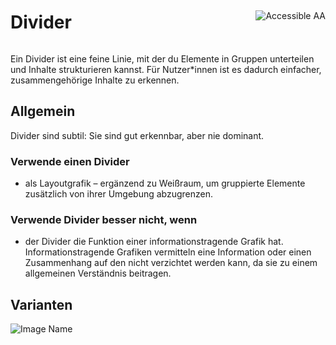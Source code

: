<div style="display: inline-flex; align-items: center; justify-content: space-between; width: 100%;">
    <h1>Divider</h1>
    <img src="assets/aa.png" alt="Accessible AA" />
</div>

Ein Divider ist eine feine Linie, mit der du Elemente in Gruppen unterteilen und Inhalte strukturieren kannst. Für Nutzer*innen ist es dadurch einfacher, zusammengehörige Inhalte zu erkennen.

## Allgemein

Divider sind subtil: Sie sind gut erkennbar, aber nie dominant.

### Verwende einen Divider

* als Layoutgrafik – ergänzend zu Weißraum, um gruppierte Elemente zusätzlich von ihrer Umgebung abzugrenzen.


### Verwende Divider besser nicht, wenn

* der Divider die Funktion einer informationstragende Grafik hat. Informationstragende Grafiken vermitteln eine Information oder einen Zusammenhang auf den nicht verzichtet werden kann, da sie zu einem allgemeinen Verständnis beitragen.


## Varianten

![Image Name](assets/3_components/divider/divider_de.png)
